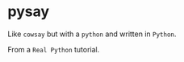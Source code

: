 # pysay

Like `cowsay` but with a `python` and written in `Python`.

From a `Real Python` tutorial.
